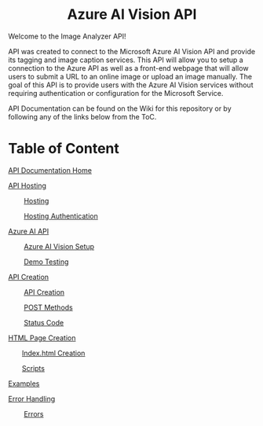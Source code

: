 <h1 align="center">Azure AI Vision API</h1>

Welcome to the Image Analyzer API!

API was created to connect to the Microsoft Azure AI Vision API and provide its tagging and image caption services. This API will allow you to setup a connection to the Azure  API as well as a front-end webpage that will allow users to submit a URL to an online image or upload an image manually.
The goal of this API is to provide users with the Azure AI Vision services without requiring authentication or configuration for the Microsoft Service.

API Documentation can be found on the Wiki for this repository or by following any of the links below from the ToC.

# Table of Content

[API Documentation Home](https://github.com/Sylnus/ITIS6177-Final-Project/wiki)

[API Hosting](https://github.com/Sylnus/ITIS6177-Final-Project/wiki/A.-Hosting)

&emsp;&emsp; [Hosting](https://github.com/Sylnus/ITIS6177-Final-Project/wiki/A.-Hosting#hosting)

&emsp;&emsp; [Hosting Authentication](https://github.com/Sylnus/ITIS6177-Final-Project/wiki/A.-Hosting#hosting-authentication)

[Azure AI API](https://github.com/Sylnus/ITIS6177-Final-Project/wiki/B.-Azure-AI-Vision-Setup)

&emsp;&emsp; [Azure AI Vision Setup](https://github.com/Sylnus/ITIS6177-Final-Project/wiki/B.-Azure-AI-API#azure-ai-vision-setup)

&emsp;&emsp; [Demo Testing](https://github.com/Sylnus/ITIS6177-Final-Project/wiki/B.-Azure-AI-API#demo-testing)

[API Creation](https://github.com/Sylnus/ITIS6177-Final-Project/wiki/C.-API-Creation)

&emsp;&emsp; [API Creation](https://github.com/Sylnus/ITIS6177-Final-Project/wiki/C.-API-Creation#api-creation)

&emsp;&emsp; [POST Methods](https://github.com/Sylnus/ITIS6177-Final-Project/wiki/C.-API-Creation#post-methods)

&emsp;&emsp; [Status Code](https://github.com/Sylnus/ITIS6177-Final-Project/wiki/C.-API-Creation#status-code)

[HTML Page Creation](https://github.com/Sylnus/ITIS6177-Final-Project/wiki/D.-HTML-Page-Creation)

&emsp;&emsp;[Index.html Creation](https://github.com/Sylnus/ITIS6177-Final-Project/wiki/D.-HTML-Page-Creation#indexhtml-creation)

&emsp;&emsp;[Scripts](https://github.com/Sylnus/ITIS6177-Final-Project/wiki/D.-HTML-Page-Creation#scripts)

[Examples](https://github.com/Sylnus/ITIS6177-Final-Project/wiki/E.-Examples)

[Error Handling](https://github.com/Sylnus/ITIS6177-Final-Project/wiki/F.-Error-Handling)

&emsp;&emsp; [Errors](https://github.com/Sylnus/ITIS6177-Final-Project/wiki/F.-Error-Handling#errors)
